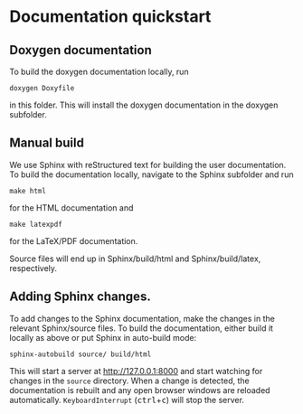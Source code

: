 # Documentation quickstart

## Doxygen documentation
To build the doxygen documentation locally, run

```
doxygen Doxyfile
```

in this folder. 
This will install the doxygen documentation in the doxygen subfolder. 

## Manual build
We use Sphinx with reStructured text for building the user documentation. 
To build the documentation locally, navigate to the Sphinx subfolder and run

```
make html
```

for the HTML documentation and

```
make latexpdf
```

for the LaTeX/PDF documentation.

Source files will end up in Sphinx/build/html and Sphinx/build/latex, respectively. 

## Adding Sphinx changes. 
To add changes to the Sphinx documentation, make the changes in the relevant Sphinx/source files.
To build the documentation, either build it locally as above or put Sphinx in auto-build mode:

```
sphinx-autobuild source/ build/html
```

This will start a server at http://127.0.0.1:8000 and start watching for changes in the `source` directory.
When a change is detected, the documentation is rebuilt and any open browser windows are reloaded automatically. `KeyboardInterrupt` (<kbd>ctrl</kbd>+<kbd>c</kbd>) will stop the server.

